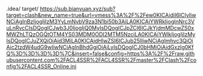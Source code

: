 .idea/
target/
https://sub.bianyuan.xyz/sub?target=clash&new_name=true&url=vmess%3A%2F%2Few0KICAidiI6ICIyIiwNCiAgInBzIjogIjIzM3YyLmNvbV9za3N1bi50b3AiLA0KICAiYWRkIjogInNrc3VuLnRvcCIsDQogICJwb3J0IjogIjQ0MyIsDQogICJpZCI6ICJkYjdmMDcwZS0xMWZhLTQzOGQtOTM4YS03MDM0ODI2MTM5NzciLA0KICAiYWlkIjogIjIzMyIsDQogICJuZXQiOiAid3MiLA0KICAidHlwZSI6ICJub25lIiwNCiAgImhvc3QiOiAic2tzdW4udG9wIiwNCiAgInBhdGgiOiAiLyIsDQogICJ0bHMiOiAidGxzIg0KfQ%3D%3D%3D%3D%7C&insert=false&config=https%3A%2F%2Fraw.githubusercontent.com%2FACL4SSR%2FACL4SSR%2Fmaster%2FClash%2Fconfig%2FACL4SSR_Online.ini
